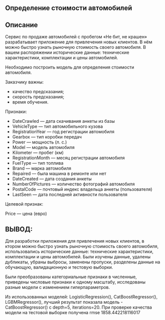 ## Определение стоимости автомобилей

## Описание

Сервис по продаже автомобилей с пробегом «Не бит, не крашен» разрабатывает приложение для привлечения новых клиентов. В нём можно быстро узнать рыночную стоимость своего автомобиля. В вашем распоряжении исторические данные: технические характеристики, комплектации и цены автомобилей. 

Необходимо построить модель для определения стоимости автомобиля.

Заказчику важны:

- качество предсказания;
- скорость предсказания;
- время обучения.

Признаки:

- DateCrawled — дата скачивания анкеты из базы
- VehicleType — тип автомобильного кузова
- RegistrationYear — год регистрации автомобиля
- Gearbox — тип коробки передач
- Power — мощность (л. с.)
- Model — модель автомобиля
- Kilometer — пробег (км)
- RegistrationMonth — месяц регистрации автомобиля
- FuelType — тип топлива
- Brand — марка автомобиля
- Repaired — была машина в ремонте или нет
- DateCreated — дата создания анкеты
- NumberOfPictures — количество фотографий автомобиля
- PostalCode — почтовый индекс владельца анкеты (пользователя)
- LastSeen — дата последней активности пользователя

Целевой признак:

Price — цена (евро)

## ВЫВОД: 

Для разработки приложения для привлечения новых клиентов, в ктором можно быстро узнать рыночную стоимость своего автомобиля, использовались исторические данные: технические характеристики, комплектации и цены автомобилей. Были изучены данные, удалены дубликаты, убраны выбросы, заменены пропуски, разделены данные на обучающую, валидационную и тестовую выборки. 

Были преобразованы категориальные признаки в численные, приведены числовые признаки к одному масштабу, исследованы разные модели с изменением гиперпараметров. 

Из использованных моделей: LogisticRegression(), CatBoostRegressor(), LGBMRegressor(), лучший результат показала модель - CatBoostRegressor() с depth=5, iterations=20. При проверке качества модели на тестовой выборке получена rmse 1858.442218116017
